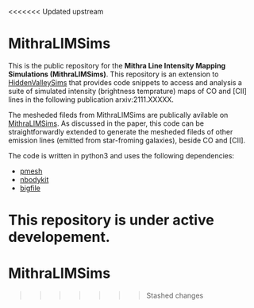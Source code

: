 <<<<<<< Updated upstream
# MithraLIMSims

This is the public repository for the **Mithra Line Intensity Mapping Simulations (MithraLIMSims)**. This repository is an extension to [HiddenValleySims](https://github.com/modichirag/HiddenValleySims) that provides code snippets to access and analysis a suite of simulated intensity (brightness temprature) maps of CO and [CII] lines in the following publication arxiv:2111.XXXXX. 

The mesheded fileds from MithraLIMSims are publically avilable on [MithraLIMSims](http://cyril.astro.berkeley.edu/MithraLIMSims). As discussed in the paper, this code can be straightforwardly extended to generate the mesheded fileds of other emission lines (emitted from star-froming galaxies), beside CO and [CII].

The code is written in python3 and uses the following dependencies:
- [pmesh](https://github.com/rainwoodman/pmesh)
- [nbodykit](https://github.com/bccp/nbodykit)
- [bigfile](https://github.com/rainwoodman/bigfile) 

This repository is under active developement.
=======
# MithraLIMSims
>>>>>>> Stashed changes
